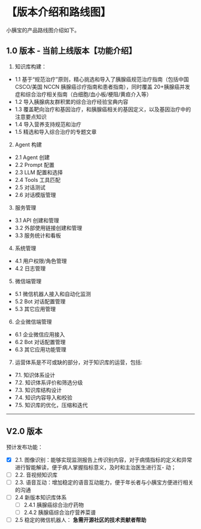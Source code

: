 # 【版本介绍和路线图】

小胰宝的产品路线图介绍如下。

## 1.0 版本 - 当前上线版本【功能介绍】

1. 知识库构建：

  - 1.1 基于“规范治疗”原则，精心挑选和导入了胰腺癌规范治疗指南（包括中国 CSCO/美国 NCCN 胰腺癌诊疗指南和患者指南），同时覆盖 20+胰腺癌并发症和综合治疗相关指南（白细胞/血小板/梗阻/黄疸介入等）
  - 1.2 导入胰腺病友群积累的综合治疗经验宝典内容
  - 1.3 覆盖靶向治疗和基因治疗，和胰腺癌相关的基因定义，以及基因治疗中的注意要点知识
  - 1.4 导入营养支持规范和治疗
  - 1.5 精选和导入综合治疗的专题文章

2. Agent 构建
  - 2.1 Agent 创建
  - 2.2 Prompt 配置
  - 2.3 LLM 配置和选择
  - 2.4 Tools 工具匹配
  - 2.5 对话测试
  - 2.6 对话模版管理

3. 服务管理
  - 3.1 API 创建和管理
  - 3.2 外部使用链接创建和管理
  - 3.3 服务统计和看板

4. 系统管理
  - 4.1 用户权限/角色管理
  - 4.2 日志管理

5. 微信端管理
  - 5.1 微信机器人接入和自动化监测
  - 5.2 Bot 对话配置管理
  - 5.3 其它应用管理

6. 企业微信端管理
  - 6.1 企业微信应用接入
  - 6.2 Bot 对话配置管理
  - 6.3 其它应用功能管理

7. 运营体系是不可或缺的部分，对于知识库的运营，包括:
  - 7.1. 知识体系设计
  - 7.2. 知识体系评价和筛选分级
  - 7.3. 知识库结构设计
  - 7.4. 知识内容导入和校验
  - 7.5. 知识库的优化，压缩和迭代

---

## V2.0 版本

预计发布功能：

- [x] 2.1. 图像识别：能够实现监测报告上传识别内容，对于病情指标的定义和异常进行智能解读，便于病人掌握指标意义，及时和主治医生进行互- 动；
- [ ] 2.2. 音视频知识库
- [ ] 2.3. 语音互动：增加稳定的语音互动能力，便于年长者与小胰宝方便进行相关的沟通
- [ ] 2.4 新版本知识库体系
  - [ ] 2.4.1 胰腺癌综合治疗药物
  - [ ] 2.4.2 胰腺癌综合治疗营养菜谱
- [ ] 2.5 稳定的微信机器人： **急需开源社区的技术贡献者帮助**
